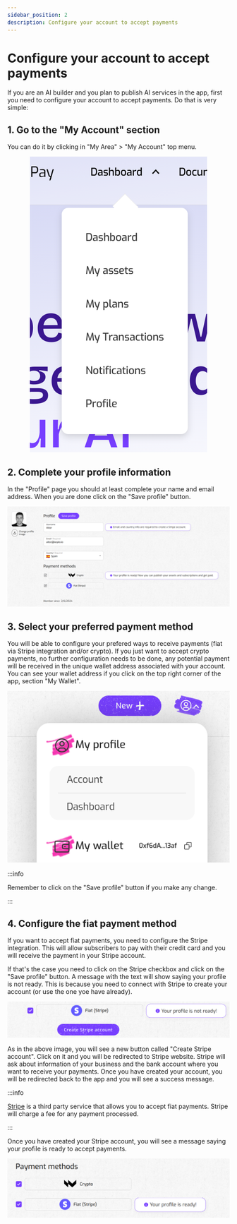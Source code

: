 ```yaml
---
sidebar_position: 2
description: Configure your account to accept payments
---
```



# Configure your account to accept payments

If you are an AI builder and you plan to publish AI services in the app, first you need to configure your account to accept payments. 
Do that is very simple:

## 1. Go to the "My Account" section

You can do it by clicking in "My Area" > "My Account" top menu.

<p align="center"><img src="/images/tutorials/builders/profile-menu.png"/></p>

## 2. Complete your profile information

In the "Profile" page you should at least complete your name and email address. When you are done click on the "Save profile" button.

<p align="center"><img src="/images/tutorials/builders/edit-profile.png"/></p>

## 3. Select your preferred payment method

You will be able to configure your prefered ways to receive payments (fiat via Stripe integration and/or crypto). 
If you just want to accept crypto payments, no further configuration needs to be done, any potential payment will be received in the unique wallet address associated with your account. You can see your wallet address if you click on the top right corner of the app, section "My Wallet".

<p align="center"><img src="/images/tutorials/builders/my-wallet.png"/></p>

:::info

Remember to click on the "Save profile" button if you make any change.

:::

## 4. Configure the fiat payment method

If you want to accept fiat payments, you need to configure the Stripe integration. This will allow subscribers to pay with their credit card and you will receive the payment in your Stripe account.

If that's the case you need to click on the Stripe checkbox and click on the "Save profile" button. A message with the text will show saying your profile is not ready. This is because you need to connect with Stripe to create your account (or use the one yoe have already).

<p align="center"><img src="/images/tutorials/builders/enable-stripe.png"/></p>

As in the above image, you will see a new button called "Create Stripe account". Click on it and you will be redirected to Stripe website. Stripe will ask about information of your business and the bank account where you want to receive your payments. Once you have created your account, you will be redirected back to the app and you will see a success message.

:::info

[Stripe](https://stripe.com/) is a third party service that allows you to accept fiat payments. Stripe will charge a fee for any payment processed.

:::

Once you have created your Stripe account, you will see a message saying your profile is ready to accept payments.

<p align="center"><img src="/images/tutorials/builders/stripe-profile-ready.png"/></p>
